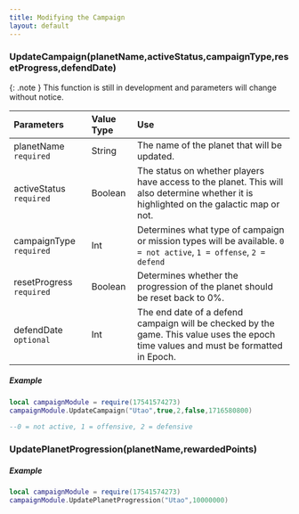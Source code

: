 ```yaml
---
title: Modifying the Campaign
layout: default
---
```


<h3>UpdateCampaign(planetName,activeStatus,campaignType,resetProgress,defendDate)</h3>

{: .note }
This function is still in development and parameters will change without notice.


| Parameters     | Value Type | Use          |
|:---------------|:-----------|:-------------|
| planetName `required` | String     | The name of the planet that will be updated. |
| activeStatus `required`   | Boolean    | The status on whether players have access to the planet. This will also determine whether it is highlighted on the galactic map or not. |
| campaignType `required`   | Int        | Determines what type of campaign or mission types will be available. `0 = not active`, `1 = offense`, `2 = defend` |
| resetProgress `required`  | Boolean    | Determines whether the progression of the planet should be reset back to 0%.|
| defendDate `optional`     | Int        | The end date of a defend campaign will be checked by the game. This value uses the epoch time values and must be formatted in Epoch. |

<h5>Example</h5>

```Lua
local campaignModule = require(17541574273)
campaignModule.UpdateCampaign("Utao",true,2,false,1716580800)

--0 = not active, 1 = offensive, 2 = defensive
```

<h3>UpdatePlanetProgression(planetName,rewardedPoints)</h3>

<h5>Example</h5>

```Lua
local campaignModule = require(17541574273)
campaignModule.UpdatePlanetProgression("Utao",10000000)
```
